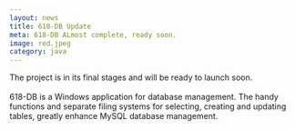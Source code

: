 ```yaml
---
layout: news
title: 618-DB Update
meta: 618-DB ALmost complete, ready soon.
image: red.jpeg
category: java
---
```

The project is in its final stages and will be ready to launch soon.<br><br>
618-DB is a Windows application for database management. The handy functions and separate filing systems for selecting, creating and updating tables, 
greatly enhance MySQL database management. 
